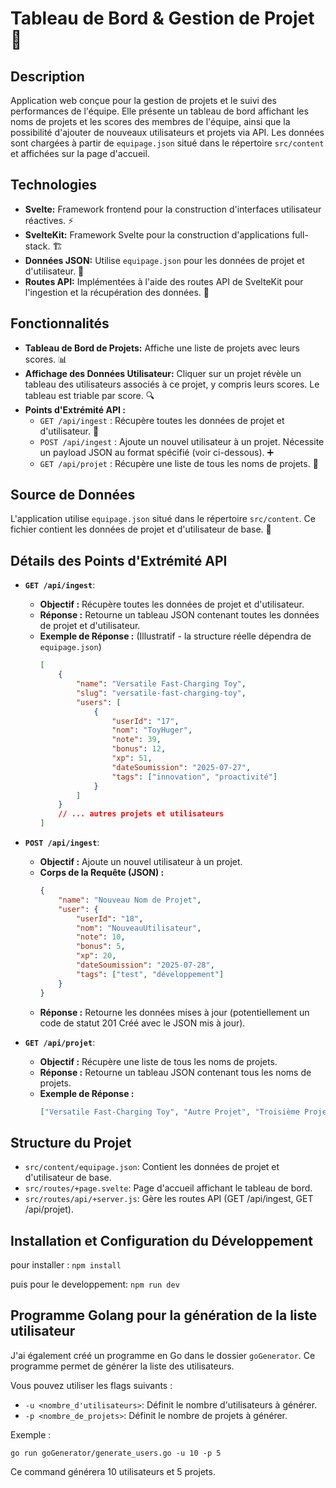 # Tableau de Bord & Gestion de Projet 🚀

## Description

Application web conçue pour la gestion de projets et le suivi des performances de l'équipe. Elle présente un tableau de bord affichant les noms de projets et les scores des membres de l'équipe, ainsi que la possibilité d'ajouter de nouveaux utilisateurs et projets via API. Les données sont chargées à partir de `equipage.json` situé dans le répertoire `src/content` et affichées sur la page d'accueil.

## Technologies

- **Svelte:** Framework frontend pour la construction d'interfaces utilisateur réactives. ⚡
- **SvelteKit:** Framework Svelte pour la construction d'applications full-stack. 🏗️
- **Données JSON:** Utilise `equipage.json` pour les données de projet et d'utilisateur. 💾
- **Routes API:** Implémentées à l'aide des routes API de SvelteKit pour l'ingestion et la récupération des données. 🔗

## Fonctionnalités

- **Tableau de Bord de Projets:** Affiche une liste de projets avec leurs scores. 📊
- **Affichage des Données Utilisateur:** Cliquer sur un projet révèle un tableau des utilisateurs associés à ce projet, y compris leurs scores. Le tableau est triable par score. 🔍
- **Points d'Extrémité API :**
  - `GET /api/ingest` : Récupère toutes les données de projet et d'utilisateur. 🔄
  - `POST /api/ingest` : Ajoute un nouvel utilisateur à un projet. Nécessite un payload JSON au format spécifié (voir ci-dessous). ➕
  - `GET /api/projet` : Récupère une liste de tous les noms de projets. 📝

## Source de Données

L'application utilise `equipage.json` situé dans le répertoire `src/content`. Ce fichier contient les données de projet et d'utilisateur de base. 📁

## Détails des Points d'Extrémité API

- **`GET /api/ingest`**:
  - **Objectif :** Récupère toutes les données de projet et d'utilisateur.
  - **Réponse :** Retourne un tableau JSON contenant toutes les données de projet et d'utilisateur.
  - **Exemple de Réponse :** (Illustratif - la structure réelle dépendra de `equipage.json`)
    ```json
    [
    	{
    		"name": "Versatile Fast-Charging Toy",
    		"slug": "versatile-fast-charging-toy",
    		"users": [
    			{
    				"userId": "17",
    				"nom": "ToyHuger",
    				"note": 39,
    				"bonus": 12,
    				"xp": 51,
    				"dateSoumission": "2025-07-27",
    				"tags": ["innovation", "proactivité"]
    			}
    		]
    	}
    	// ... autres projets et utilisateurs
    ]
    ```

- **`POST /api/ingest`**:
  - **Objectif :** Ajoute un nouvel utilisateur à un projet.
  - **Corps de la Requête (JSON) :**
    ```json
    {
    	"name": "Nouveau Nom de Projet",
    	"user": {
    		"userId": "18",
    		"nom": "NouveauUtilisateur",
    		"note": 10,
    		"bonus": 5,
    		"xp": 20,
    		"dateSoumission": "2025-07-28",
    		"tags": ["test", "développement"]
    	}
    }
    ```
  - **Réponse :** Retourne les données mises à jour (potentiellement un code de statut 201 Créé avec le JSON mis à jour).

- **`GET /api/projet`**:
  - **Objectif :** Récupère une liste de tous les noms de projets.
  - **Réponse :** Retourne un tableau JSON contenant tous les noms de projets.
  - **Exemple de Réponse :**
    ```json
    ["Versatile Fast-Charging Toy", "Autre Projet", "Troisième Projet"]
    ```

## Structure du Projet

- `src/content/equipage.json`: Contient les données de projet et d'utilisateur de base.
- `src/routes/+page.svelte`: Page d'accueil affichant le tableau de bord.
- `src/routes/api/+server.js`: Gère les routes API (GET /api/ingest, GET /api/projet).

## Installation et Configuration du Développement

pour installer :
`npm install`

puis pour le developpement:
`npm run dev`

## Programme Golang pour la génération de la liste utilisateur

J'ai également créé un programme en Go dans le dossier `goGenerator`. Ce programme permet de générer la liste des utilisateurs.

Vous pouvez utiliser les flags suivants :

- `-u <nombre_d'utilisateurs>`: Définit le nombre d'utilisateurs à générer.
- `-p <nombre_de_projets>`: Définit le nombre de projets à générer.

Exemple :

`go run goGenerator/generate_users.go -u 10 -p 5`

Ce command générera 10 utilisateurs et 5 projets.
